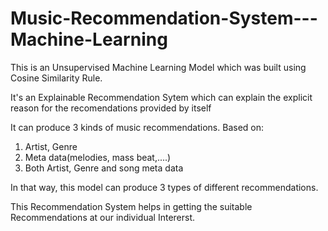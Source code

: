 # Music-Recommendation-System---Machine-Learning

This is an Unsupervised Machine Learning Model which was built using Cosine Similarity Rule.

It's an Explainable Recommendation Sytem which can explain the explicit reason for the recomendations provided by itself

It can produce 3 kinds of music recommendations. 
Based on: 
1. Artist, Genre
2. Meta data(melodies, mass beat,....)
3. Both Artist, Genre and song meta data

In that way, this model can produce 3 types of different recommendations.


This Recommendation System helps in getting the suitable Recommendations at our individual Intererst.
